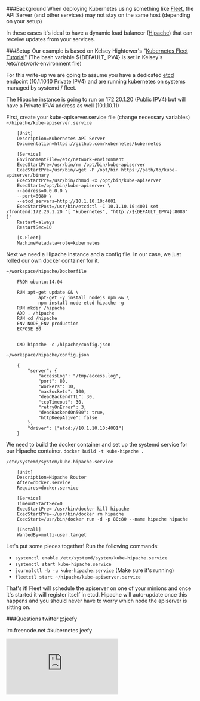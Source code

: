 ###Background
When deploying Kubernetes using something like [Fleet](https://github.com/coreos/fleet), the API Server (and other services) may not stay on the same host (depending on your setup)

In these cases it's ideal to have a dynamic load balancer ([Hipache](https://github.com/hipache/hipache)) that can receive updates from your services.

###Setup
Our example is based on Kelsey Hightower's "[Kubernetes Fleet Tutorial](https://github.com/kelseyhightower/kubernetes-fleet-tutorial)" (The bash variable ${DEFAULT_IPV4} is set in Kelsey's /etc/network-environment file)

For this write-up we are going to assume you have a dedicated [etcd](https://github.com/coreos/etcd) endpoint (10.1.10.10 Private IPV4) and are running kubernetes on systems managed by systemd / fleet.

The Hipache instance is going to run on 172.20.1.20 (Public IPV4) but will have a Private IPV4 address as well (10.1.10.11)


First, create your kube-apiserver.service file (change necessary variables)
`~/hipache/kube-apiserver.service`
```
    [Unit]
    Description=Kubernetes API Server
    Documentation=https://github.com/kubernetes/kubernetes

    [Service]
    EnvironmentFile=/etc/network-environment
    ExecStartPre=/usr/bin/rm /opt/bin/kube-apiserver
    ExecStartPre=/usr/bin/wget -P /opt/bin https://path/to/kube-apiserver/binary
    ExecStartPre=/usr/bin/chmod +x /opt/bin/kube-apiserver
    ExecStart=/opt/bin/kube-apiserver \
    --address=0.0.0.0 \
    --port=8080 \
    --etcd_servers=http://10.1.10.10:4001
    ExecStartPost=/usr/bin/etcdctl -C 10.1.10.10:4001 set /frontend:172.20.1.20 '[ "kubernetes", "http://${DEFAULT_IPV4}:8080" ]'
    Restart=always
    RestartSec=10

    [X-Fleet]
    MachineMetadata=role=kubernetes
```

Next we need a Hipache instance and a config file. In our case, we just rolled our own docker container for it.

`~/workspace/hipache/Dockerfile`
```
    FROM ubuntu:14.04

    RUN apt-get update && \
            apt-get -y install nodejs npm && \
            npm install node-etcd hipache -g
    RUN mkdir /hipache
    ADD . /hipache
    RUN cd /hipache
    ENV NODE_ENV production
    EXPOSE 80


    CMD hipache -c /hipache/config.json
```
`~/workspace/hipache/config.json`
```
    {
        "server": {
            "accessLog": "/tmp/access.log",
            "port": 80,
            "workers": 10,
            "maxSockets": 100,
            "deadBackendTTL": 30,
            "tcpTimeout": 30,
            "retryOnError": 3,
            "deadBackendOn500": true,
            "httpKeepAlive": false
        },
        "driver": ["etcd://10.1.10.10:4001"]
    }

```

We need to build the docker container and set up the systemd service for our Hipache container.
`docker build -t kube-hipache .`

`/etc/systemd/system/kube-hipache.service`
```
    [Unit]
    Description=Hipache Router
    After=docker.service
    Requires=docker.service

    [Service]
    TimeoutStartSec=0
    ExecStartPre=-/usr/bin/docker kill hipache
    ExecStartPre=-/usr/bin/docker rm hipache
    ExecStart=/usr/bin/docker run -d -p 80:80 --name hipache hipache

    [Install]
    WantedBy=multi-user.target
```
Let's put some pieces together! Run the following commands:
- `systemctl enable /etc/systemd/system/kube-hipache.service `
- `systemctl start kube-hipache.service`
- `journalctl -b -u kube-hipache.service` (Make sure it's running)
- `fleetctl start ~/hipache/kube-apiserver.service`

That's it! Fleet will schedule the apiserver on one of your minions and once it's started it will register itself in etcd. Hipache will auto-update once this happens and you should never have to worry which node the apiserver is sitting on.


###Questions
twitter @jeefy

irc.freenode.net #kubernetes jeefy


[![Analytics](https://kubernetes-site.appspot.com/UA-36037335-10/GitHub/contrib/recipes/docs/apiserver_hipache_registration.md?pixel)]()
